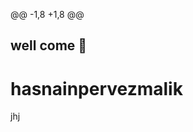 @@ -1,8 +1,8 @@
## well come  👋

<!--
**hasnainpervezmalik/hasnainpervezmalik** is a ✨ _special_ ✨ repository because its `README.md` (this file) appears on your GitHub profile.
## pervez ahamed  👋
Here are some ideas to get you started:
- 🔭 I’m currently working on ...
@@ -15,3 +15,4 @@ Here are some ideas to get you started:
- ⚡ Fun fact: ...
-->
# hasnainpervezmalik
jhj















